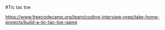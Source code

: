 #Tic tac toe

https://www.freecodecamp.org/learn/coding-interview-prep/take-home-projects/build-a-tic-tac-toe-game
